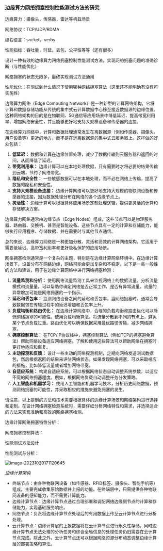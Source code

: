 ### 边缘算力网络拥塞控制性能测试方法的研究



边缘算力：摄像头，传感器，雷达等机载场景

网络协议：TCP/UDP/RDMA

编程语言：socket，verbs

性能指标：吞吐量，时延，丢包，公平性等等（还有很多）





设计一种有效的边缘算力网络拥塞控制性能测试方法，实现网络拥塞问题的准确诊断（与性能优化）

网络拥塞的状态无限多，最终实现测试方法通用

性能优化：在测试到什么情况下使用哪种网络拥塞算法（这里还不能明确有没有可实施性）





边缘算力网络（Edge Computing Network）是一种新型的计算网络架构，它将计算和数据存储功能从传统的集中式云计算数据中心移至接近数据源的边缘位置。这种网络架构的目的是在物联网、5G通信等应用场景中降低延迟、提高带宽利用率、增加网络安全性，并且能够更好地支持大规模设备和传感器的连接。



在边缘算力网络中，计算和数据处理通常发生在离数据源（例如传感器、摄像头、用户设备等）更近的地方，而不是在远离数据源的集中式云服务器上。这样做的好处包括：

1. **低延迟：** 数据和计算在边缘位置处理，减少了数据传输到云服务器和返回的时间，从而降低了延迟。
2. **带宽利用率：** 边缘计算可以在本地处理数据，只有需要时才将必要的结果传输到云端，节约了网络带宽。
3. **隐私和安全性：** 一些敏感数据可以在本地处理，而不必在网络上传输，提高了数据的隐私和安全性。
4. **支持大规模设备连接：** 边缘计算网络可以更好地支持大规模的物联网设备和传感器的连接，因为数据处理分布在网络的各个边缘节点上。
5. **灵活性：** 边缘计算可以根据具体应用场景定制处理逻辑，提供更灵活的计算和存储解决方案。

边缘算力网络通常由边缘节点（Edge Nodes）组成，这些节点可以是物理服务器、路由器、交换机、甚至是智能设备。这些节点具有一定的计算和存储能力，能够执行应用程序、存储数据，并在需要时与其他节点通信。

总的来说，边缘算力网络是一种更加分散、灵活和高效的计算网络架构，它适用于需要低延迟、高带宽利用率和更好隐私保护的应用场景。








网络拥塞检测通常是一个复杂的主题，特别是在边缘计算网络环境中。在边缘计算场景下，设备分布在网络边缘，网络可能会更加复杂和不稳定。以下是一些一般性的方法和建议，用于在边缘计算网络中进行网络拥塞检测：

1. **流量监测和分析：** 使用网络流量监测工具来监视网络上的数据流量。分析流量模式和流量量，可以帮助你确定网络是否正常工作，是否有异常流量。流量的异常增加可能是网络拥塞的一个指示。
2. **延迟和丢包率：** 监测网络设备之间的延迟和丢包率。当网络拥塞时，通常会导致数据包在传输过程中的延迟增加和丢包率上升。
3. **负载均衡和路由优化：** 在边缘计算网络中，合理的负载均衡和路由优化可以降低网络拥塞的可能性。使用负载均衡算法，将流量分散到不同的节点上，避免某个节点负载过重。路由优化可以确保数据采用最优路径传输，减少网络拥塞。
4. **拥塞控制算法：** 在TCP/IP协议栈中，拥塞控制算法（例如TCP的拥塞避免算法）帮助网络设备适应网络拥塞。了解和使用这些算法可以帮助网络在拥塞时更好地适应和恢复。
5. **主动探测和反馈：** 设计一些主动的网络探测机制，定期向网络发送测试数据包，然后根据返回的结果来评估网络状态。如果发现网络拥塞，可以采取相应的措施，比如降低流量或者增加网络带宽。
6. **自适应系统：** 构建自适应系统，可以根据网络状态自动调整系统参数，以适应不同的网络拥塞程度。例如，根据网络负载自动调整任务分发策略。
7. **人工智能和机器学习：** 使用人工智能和机器学习技术，分析历史网络数据，预测网络拥塞的可能性，并采取相应的措施来避免拥塞的发生。

请注意，以上提到的方法和技术需要根据具体的边缘计算场景和网络架构进行选择和定制。在设计网络拥塞检测系统时，需要仔细分析网络特性和需求，并选择适合的方法来实现准确和高效的网络拥塞检测。











边缘计算网络拥塞特性分析：

网络拥塞控制算法：

性能测试方法设计

性能测试与分析：



![image-20231029171120645](C:\Users\ck\AppData\Roaming\Typora\typora-user-images\image-20231029171120645.png)

*边缘计算架构*

- 终端节点：由各种物联网设备（如传感器、RFID标签、摄像头、智能手机等）组成，主要完成收集原始数据并上报的功能。在终端层中，只需提供各种物联网设备的感知能力，而不需要计算能力。
- 边缘计算节点：边缘计算节点通过合理部署和调配网络边缘侧节点的计算和存储能力，实现基础服务响应。
- 网络节点：负责将边缘计算节点处理后的有用数据上传至云计算节点进行分析处理。
- 云计算节点：边缘计算层的上报数据将在云计算节点进行永久性存储，同时边缘计算节点无法处理的分析任务和综合全局信息的处理任务仍旧需要在云计算节点完成。除此之外，云计算节点还可以根据网络资源分布动态调整边缘计算层的部署策略和算法。
